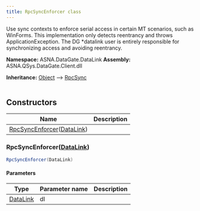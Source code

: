 ```yaml
---
title: RpcSyncEnforcer class
---
```


Use sync contexts to enforce serial access in certain MT scenarios,
such as WinForms.  This implementation only detects reentrancy and
throws ApplicationException.  The DG *datalink user is entirely
responsible for synchronizing access and avoiding reentrancy.

**Namespace:** ASNA.DataGate.DataLink
**Assembly:** ASNA.QSys.DataGate.Client.dll

**Inheritance:** [Object](https://docs.microsoft.com/en-us/dotnet/api/system.object) --> [RpcSync](/reference/datagate/datagate-data-link/rpc-sync.html)
<br>
<br>

## Constructors

| Name | Description |
| --- | --- |
| [RpcSyncEnforcer](#rpcsyncenforcer-datalink-)([DataLink](https://learn.microsoft.com/en-us/dotnet/api/)) | 

### RpcSyncEnforcer([DataLink](https://learn.microsoft.com/en-us/dotnet/api/))



```cs
RpcSyncEnforcer(DataLink)
```

#### Parameters

| Type | Parameter name | Description
| --- | --- | ---
| [DataLink](https://learn.microsoft.com/en-us/dotnet/api/) | dl | 
